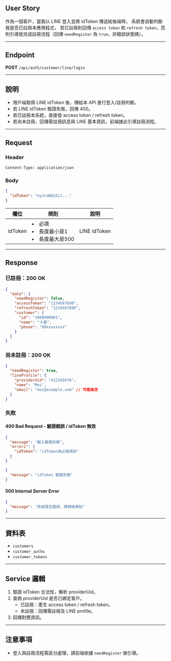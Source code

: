 ## User Story

作為一個客戶，當我以 LINE 登入並將 idToken 傳送給後端時，
系統會自動判斷我是否已註冊本應用程式，
若已註冊則回傳 `access token` 和 `refresh token`，否則引導我完成註冊流程（回傳 `needRegister` 為 `true`，非錯誤狀態碼）。

---

## Endpoint

**POST** `/api/auth/customer/line/login`

---

## 說明

- 用戶端取得 LINE idToken 後，傳給本 API 進行登入/註冊判斷。
- 若 LINE idToken 驗證失敗，回傳 400。
- 若已註冊本系統，直接發 access token / refresh token。
- 若尚未註冊，回傳需註冊訊息與 LINE 基本資訊，前端據此引導註冊流程。

---

## Request

### Header

```http
Content-Type: application/json
```

### Body

```json
{
  "idToken": "eyJraWQiOiJ..."
}
```

| 欄位    | 規則                                     | 說明         |
| ------- | ---------------------------------------- | ------------ |
| idToken | <li>必填<li>長度最小是1<li>長度最大是500 | LINE idToken |

---

## Response

### 已註冊：200 OK

```json
{
  "data": {
    "needRegister": false,
    "accessToken": "1234567890",
    "refreshToken": "1234567890",
    "customer": {
      "id": "1000000001",
      "name": "小美",
      "phone": "09xxxxxxxx"
    }
  }
}
```

### 尚未註冊：200 OK

```json
{
  "needRegister": true,
  "lineProfile": {
    "providerUid": "U12345678",
    "name": "Mei",
    "email": "mei@example.com" // 可能為空
  }
}
```

### 失敗

#### 400 Bad Request - 驗證錯誤 / idToken 無效

```json
{
  "message": "輸入驗證失敗",
  "errors": {
    "idToken": "idToken為必填項目"
  }
}
```

```json
{
  "message": "idToken 驗證失敗"
}
```

#### 500 Internal Server Error

```json
{
  "message": "系統發生錯誤，請稍後再試"
}
```

---

## 資料表

- `customers`
- `customer_auths`
- `customer_tokens`

---

## Service 邏輯

1. 驗證 idToken 合法性，解析 providerUid。
2. 查詢 providerUid 是否已綁定客戶。
   - 已註冊：產生 access token / refresh token。
   - 未註冊：回傳需註冊及 LINE profile。
3. 回傳對應資訊。

---

## 注意事項

- 登入與註冊流程需區分處理，請前端依據 `needRegister` 做引導。
